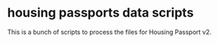 # housing passports data scripts

This is a bunch of scripts to process the files for Housing Passport v2.
